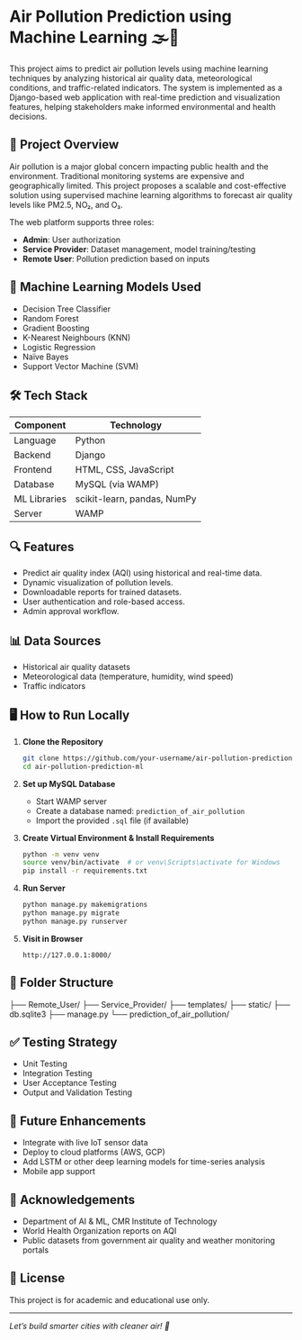 # Air Pollution Prediction using Machine Learning 🌫️🤖

This project aims to predict air pollution levels using machine learning techniques by analyzing historical air quality data, meteorological conditions, and traffic-related indicators. The system is implemented as a Django-based web application with real-time prediction and visualization features, helping stakeholders make informed environmental and health decisions.

## 🚀 Project Overview

Air pollution is a major global concern impacting public health and the environment. Traditional monitoring systems are expensive and geographically limited. This project proposes a scalable and cost-effective solution using supervised machine learning algorithms to forecast air quality levels like PM2.5, NO₂, and O₃.

The web platform supports three roles:
- **Admin**: User authorization
- **Service Provider**: Dataset management, model training/testing
- **Remote User**: Pollution prediction based on inputs

## 🧠 Machine Learning Models Used
- Decision Tree Classifier
- Random Forest
- Gradient Boosting
- K-Nearest Neighbours (KNN)
- Logistic Regression
- Naïve Bayes
- Support Vector Machine (SVM)

## 🛠️ Tech Stack

| Component       | Technology        |
|----------------|-------------------|
| Language        | Python            |
| Backend         | Django            |
| Frontend        | HTML, CSS, JavaScript |
| Database        | MySQL (via WAMP)  |
| ML Libraries    | scikit-learn, pandas, NumPy |
| Server          | WAMP              |

## 🔍 Features

- Predict air quality index (AQI) using historical and real-time data.
- Dynamic visualization of pollution levels.
- Downloadable reports for trained datasets.
- User authentication and role-based access.
- Admin approval workflow.

## 📊 Data Sources

- Historical air quality datasets
- Meteorological data (temperature, humidity, wind speed)
- Traffic indicators

## 🖥️ How to Run Locally

1. **Clone the Repository**
    ```bash
    git clone https://github.com/your-username/air-pollution-prediction-ml.git
    cd air-pollution-prediction-ml
    ```

2. **Set up MySQL Database**
    - Start WAMP server
    - Create a database named: `prediction_of_air_pollution`
    - Import the provided `.sql` file (if available)

3. **Create Virtual Environment & Install Requirements**
    ```bash
    python -m venv venv
    source venv/bin/activate  # or venv\Scripts\activate for Windows
    pip install -r requirements.txt
    ```

4. **Run Server**
    ```bash
    python manage.py makemigrations
    python manage.py migrate
    python manage.py runserver
    ```

5. **Visit in Browser**
    ```
    http://127.0.0.1:8000/
    ```

## 📁 Folder Structure
├── Remote_User/
├── Service_Provider/
├── templates/
├── static/
├── db.sqlite3
├── manage.py
└── prediction_of_air_pollution/



## ✅ Testing Strategy

- Unit Testing
- Integration Testing
- User Acceptance Testing
- Output and Validation Testing

## 📌 Future Enhancements

- Integrate with live IoT sensor data
- Deploy to cloud platforms (AWS, GCP)
- Add LSTM or other deep learning models for time-series analysis
- Mobile app support

## 🙌 Acknowledgements

- Department of AI & ML, CMR Institute of Technology
- World Health Organization reports on AQI
- Public datasets from government air quality and weather monitoring portals

## 📃 License

This project is for academic and educational use only.

---

*Let’s build smarter cities with cleaner air! 💨*

